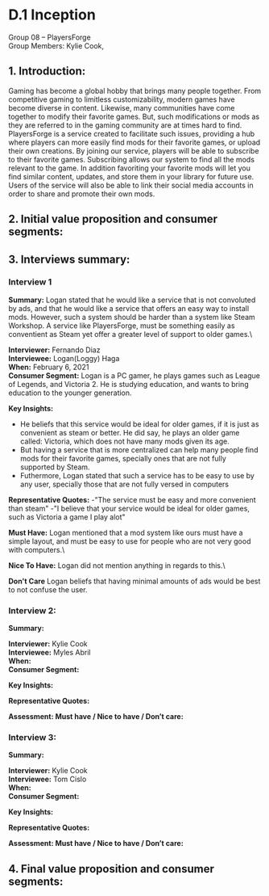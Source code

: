 # D.1 Inception

Group 08 – PlayersForge\
Group Members: Kylie Cook,

## 1. Introduction:

Gaming has become a global hobby that brings many people together. From competitive gaming to limitless customizability, modern games have
become diverse in content. Likewise, many communities have come together to modify their favorite games. But, such modifications or mods as
they are referred to in the gaming community are at times hard to find. PlayersForge is a service created to facilitate such issues, providing
a hub where players can more easily find mods for their favorite games, or upload their own creations. By joining our service, players will
be able to subscribe to their favorite games. Subscribing allows our system to find all the mods relevant to the game. In addition favoriting your
favorite mods will let you find similar content, updates, and store them in your library for future use. Users of the service will also be able to link
their social media accounts in order to share and promote their own mods.

## 2. Initial value proposition and consumer segments:


## 3. Interviews summary:

### Interview 1

**Summary:**
Logan stated that he would like a service that is not convoluted by ads, and that he 
would like a service that offers an easy way to install mods. However, such a system should
be harder than a system like Steam Workshop. A service like PlayersForge, must be something
easily as conventient as Steam yet offer a greater level of support to older games.\

**Interviewer:** Fernando Diaz\
**Interviewee:** Logan(Loggy) Haga\
**When:** February 6, 2021\
**Consumer Segment:**
Logan is a PC gamer, he plays games such as League of Legends, and Victoria 2.
He is studying education, and wants to bring education to the younger generation.

**Key Insights:**
- He beliefs that this service would be ideal for older games, if it is just as
convenient as steam or better. He did say, he plays an older game called:
Victoria, which does not have many mods given its age.
- But having a service that is more centralized can help many people find mods
for their favorite games, specially ones that are not fully supported by Steam.
- Futhermore, Logan stated that such a service has to be easy to use by any
user, specially those that are not fully versed in computers

**Representative Quotes:**
-"The service must be easy and more convenient than steam"
-"I believe that your service would be ideal for older games, such as Victoria a game I play alot"

**Must Have:**
Logan mentioned that a mod system like ours must have a simple layout, and 
must be easy to use for people who are not very good with computers.\

**Nice To Have:**
Logan did not mention anything in regards to this.\

**Don't Care**
Logan beliefs that having minimal amounts of ads would be best to not
confuse the user.

### Interview 2:

**Summary:**

**Interviewer:** Kylie Cook\
**Interviewee:** Myles Abril\
**When:**\
**Consumer Segment:**

**Key Insights:**

**Representative Quotes:**

**Assessment: Must have / Nice to have / Don’t care:**

### Interview 3:

**Summary:**

**Interviewer:** Kylie Cook\
**Interviewee:** Tom Cislo\
**When:**\
**Consumer Segment:**

**Key Insights:**

**Representative Quotes:**

**Assessment: Must have / Nice to have / Don’t care:**

## 4. Final value proposition and consumer segments:
